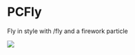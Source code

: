 # PCFly
Fly in style with /fly and a firework particle

[![](https://poggit.pmmp.io/shield.dl.total/PCFly)](https://poggit.pmmp.io/p/PCFly)
